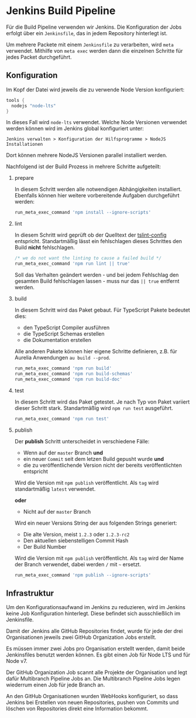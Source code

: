# Jenkins Build Pipeline

Für die Build Pipeline verwenden wir Jenkins. Die Konfiguration der Jobs
erfolgt über ein `Jenkinsfile`, das in jedem Repository hinterlegt ist.

Um mehrere Packete mit einem `Jenkinsfile` zu verarbeiten, wird `meta` verwendet.
Mithilfe von `meta exec` werden dann die einzelnen Schritte für jedes Packet
durchgeführt.

## Konfiguration

Im Kopf der Datei wird jeweils die zu verwende Node Version konfiguriert:

```groovy
tools {
  nodejs "node-lts"
}
```

In dieses Fall wird `node-lts` verwendet. Welche Node Versionen verwendet werden
können wird im Jenkins global konfiguriert unter:

`Jenkins verwalten > Konfiguration der Hilfsprogramme > NodeJS Installationen`

Dort können mehrere NodeJS Versionen parallel installiert werden.

Nachfolgend ist der Build Prozess in mehrere Schritte aufgeteilt:

1. prepare

   In diesem Schritt werden alle notwendigen Abhängigkeiten installiert. Ebenfalls können
   hier weitere vorbereitende Aufgaben durchgeführt werden:

   ```groovy
   run_meta_exec_command 'npm install --ignore-scripts'
   ```

2. lint

   In diesem Schritt wird geprüft ob der Quelltext der
   [tslint-config](https://github.com/essential-projects/tslint-config)
   entspricht. Standartmäßig lässt ein fehlschlagen dieses Schrittes den Build **nicht**
   fehlschlagen.

   ```groovy
   /* we do not want the linting to cause a failed build */
   run_meta_exec_command 'npm run lint || true'
   ```

   Soll das Verhalten geändert werden - und bei jedem Fehlschlag den gesamten Build
   fehlschlagen lassen - muss nur das `|| true` entfernt werden.

3. build

   In diesem Schritt wird das Paket gebaut. Für TypeScript Pakete bedeutet dies:

   - den TypeScript Compiler ausführen
   - die TypeScript Schemas erstellen
   - die Dokumentation erstellen

   Alle anderen Pakete können hier eigene Schritte definieren, z.B. für Aurelia
   Anwendungen `au build --prod`.

   ```groovy
   run_meta_exec_command 'npm run build'
   run_meta_exec_command 'npm run build-schemas'
   run_meta_exec_command 'npm run build-doc'
   ```

4. test

   In diesem Schritt wird das Paket getestet. Je nach Typ von Paket variiert dieser
   Schritt stark. Standartmäßig wird `npm run test` ausgeführt.

   ```groovy
   run_meta_exec_command 'npm run test'
   ```

5. publish

   Der **publish** Schritt unterscheidet in verschiedene Fälle:

   - Wenn auf der `master` Branch **und**
   - ein neuer `Commit` seit dem letzen Build gepusht wurde **und**
   - die zu veröffentlichende Version nicht der bereits veröffentlichten entspricht

   Wird die Version mit `npm publish` veröffentlicht. Als `tag` wird
   standartmäßig `latest` verwendet.

   **oder**

   - Nicht auf der `master` Branch

   Wird ein neuer Versions String der aus folgenden Strings generiert:

   - Die alte Version, meist `1.2.3` oder `1.2.3-rc2`
   - Den aktuellen siebenstelligen Commit Hash
   - Der Build Number

   Wird die Version mit `npm publish` veröffentlicht. Als `tag` wird der Name der
   Branch verwendet, dabei werden `/` mit `~` ersetzt.

   ```groovy
   run_meta_exec_command 'npm publish --ignore-scripts'
   ```

## Infrastruktur

Um den Konfigurationsaufwand im Jenkins zu reduzieren, wird im Jenkins keine
Job Konfiguration hinterlegt. Diese befindet sich ausschließlich im Jenkinsfile.

Damit der Jenkins alle GitHub Repositories findet, wurde für jede der drei
Organisationen jeweils zwei GitHub Organization Jobs erstellt.

Es müssen immer zwei Jobs pro Organisation erstellt werden, damit beide
Jenkinsfiles benutzt werden können. Es gibt einen Job für Node LTS und für Node v7.

Der GitHub Organization Job scannt alle Projekte der Organisation und legt dafür
Multibranch Pipeline Jobs an. Die Multibranch Pipeline Jobs legen wiederrum
einen Job für jede Branch an.

An den GitHub Organisationen wurden WebHooks konfiguriert, so dass Jenkins bei
Erstellen von neuen Repositories, pushen von Commits und löschen von Repositories
direkt eine Information bekommt.

